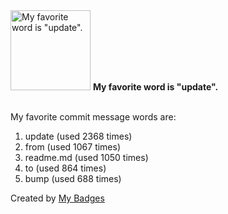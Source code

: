 <img src="https://github.com/my-badges/my-badges/blob/master/src/all-badges/favorite-word/favorite-word.png?raw=true" alt="My favorite word is &quot;update&quot;." title="My favorite word is &quot;update&quot;." width="128">
<strong>My favorite word is &quot;update&quot;.</strong>
<br><br>

My favorite commit message words are:

1. update (used 2368 times)
2. from (used 1067 times)
3. readme.md (used 1050 times)
4. to (used 864 times)
5. bump (used 688 times)


Created by <a href="https://github.com/my-badges/my-badges">My Badges</a>
